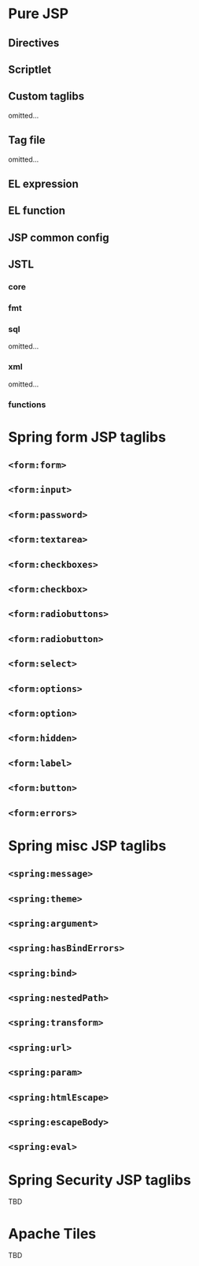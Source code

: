 Pure JSP
=================

Directives
-----------------

Scriptlet
-----------------

Custom taglibs
-----------------
omitted...

Tag file
-----------------
omitted...

EL expression
-----------------

EL function
-----------------

JSP common config
-----------------

JSTL
-----------------

### core

### fmt

### sql
omitted...

### xml
omitted...

### functions

Spring form JSP taglibs
=================

``<form:form>``
-----------------

``<form:input>``
-----------------

``<form:password>``
-----------------

``<form:textarea>``
-----------------

``<form:checkboxes>``
-----------------

``<form:checkbox>``
-----------------

``<form:radiobuttons>``
-----------------

``<form:radiobutton>``
-----------------

``<form:select>``
-----------------

``<form:options>``
-----------------

``<form:option>``
-----------------

``<form:hidden>``
-----------------

``<form:label>``
-----------------

``<form:button>``
-----------------

``<form:errors>``
-----------------


Spring misc JSP taglibs
=================

``<spring:message>``
-----------------

``<spring:theme>``
-----------------

``<spring:argument>``
-----------------

``<spring:hasBindErrors>``
-----------------

``<spring:bind>``
-----------------

``<spring:nestedPath>``
-----------------

``<spring:transform>``
-----------------

``<spring:url>``
-----------------

``<spring:param>``
-----------------

``<spring:htmlEscape>``
-----------------

``<spring:escapeBody>``
-----------------

``<spring:eval>``
-----------------


Spring Security JSP taglibs
=================

TBD

Apache Tiles
=================

TBD
